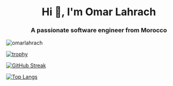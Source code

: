 <h1 align="center">Hi 👋, I'm Omar Lahrach</h1>
<h3 align="center">A passionate software engineer from Morocco</h3>

<p align="left"> <img src="https://komarev.com/ghpvc/?username=omarlahrach&label=Profile%20views&color=0e75b6&style=flat" alt="omarlahrach" /> </p>

[![trophy](https://github-profile-trophy.vercel.app/?username=omarlahrach&theme=onedark&background=000000)](https://github.com/ryo-ma/github-profile-trophy)

[![GitHub Streak](http://github-readme-streak-stats.herokuapp.com?user=omarlahrach&theme=dark&ring=2EEB81&background=000000)](https://git.io/streak-stats)

[![Top Langs](https://github-readme-stats.vercel.app/api/top-langs/?username=omarlahrach&layout=compact&theme=vision-friendly-dark)](https://github.com/anuraghazra/github-readme-stats)

